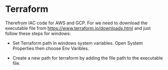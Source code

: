 # Terraform
Therefrom IAC code for AWS and GCP. For we need to download the executable file from https://www.terraform.io/downloads.html and just follow these steps for windows:
* Set Terraform path in windows system variables. Open System Properties then choose Env Varibles.

*  Create a new path for terraform by adding the file path to the executable file.
